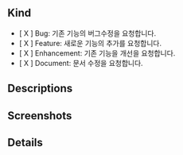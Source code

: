 ## Kind
- [ X ] Bug: 기존 기능의 버그수정을 요청합니다.
- [ X ] Feature: 새로운 기능의 추가를 요청합니다.
- [ X ] Enhancement: 기존 기능을 개선을 요청합니다.
- [ X ] Document: 문서 수정을 요청합니다.

## Descriptions

## Screenshots

## Details
